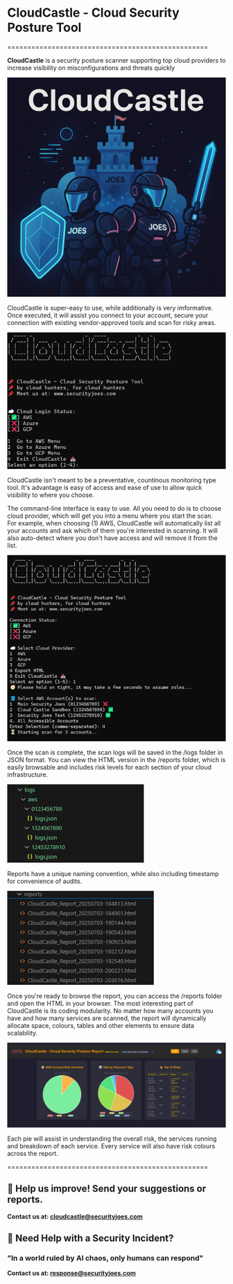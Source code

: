 # CloudCastle - Cloud Security Posture Tool

==================================================

**CloudCastle** is a security posture scanner supporting top cloud providers to increase visibility on misconfigurations and threats quickly

![LogoMain](https://raw.githubusercontent.com/securityjoes/CloudCastle/main/images/cloudcastle_logo_main.png)

CloudCastle is super-easy to use, while additionally is very imformative.
Once executed, it will assist you connect to your account, secure your connection with existing vendor-approved tools and scan for risky areas.

![CLIMain](https://raw.githubusercontent.com/securityjoes/CloudCastle/main/images/cloudcastle_CLI-main.png)

CloudCastle isn't meant to be a preventative, countinous monitoring type tool. It's advantage is easy of access and ease of use to allow quick visibility to where you choose.

The command-line interface is easy to use. All you need to do is to choose cloud provider, which will get you into a menu where you start the scan.\
For example, when choosing (1) AWS, CloudCastle will automatically list all your accounts and ask which of them you're interested in scanning.
It will also auto-detect where you don't have access and will remove it from the list.

![CLI2](https://raw.githubusercontent.com/securityjoes/CloudCastle/main/images/cloudcastle_CLI.png)

Once the scan is complete, the scan logs will be saved in the /logs folder in JSON format. You can view the HTML version in the /reports folder, which is easily browsable and includes risk levels for each section of your cloud infrastructure.

![cloudcastle_logs](https://raw.githubusercontent.com/securityjoes/CloudCastle/main/images/cloudcastle_logs.png)

Reports have a unique naming convention, while also including timestamp for convenience of audits.

![report_files](https://raw.githubusercontent.com/securityjoes/CloudCastle/main/images/cloudcastle_report_files.png)

Once you're ready to browse the report, you can access the /reports folder and open the HTML in your browser.
The most interesting part of CloudCastle is its coding modularity. No matter how many accounts you have and how many services are scanned, the report will dynamically allocate space, colours, tables and other elements to ensure data scalability.

![report_browser](https://raw.githubusercontent.com/securityjoes/CloudCastle/main/images/cloudcastle_report.png)

Each pie will assist in understanding the overall risk, the services running and breakdown of each service. Every service will also have risk colours across the report.

==================================================

## 📝 Help us improve! Send your suggestions or reports.

**Contact us at: cloudcastle@securityjoes.com**

## 🚨 Need Help with a Security Incident?

### "In a world ruled by AI chaos, only humans can respond"

**Contact us at: response@securityjoes.com**
